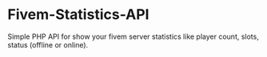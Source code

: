 # Fivem-Statistics-API
Simple PHP API for show your fivem server statistics like player count, slots, status (offline or online).
